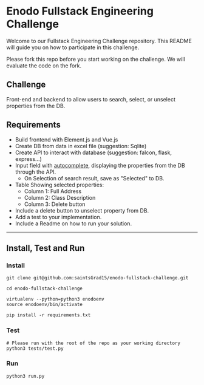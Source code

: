 # Enodo Fullstack Engineering Challenge

Welcome to our Fullstack Engineering Challenge repository. This README will guide you on how to participate in this challenge.

Please fork this repo before you start working on the challenge. We will evaluate the code on the fork.


## Challenge


Front-end and backend to allow users to search, select, or unselect properties from the DB.

## Requirements
- Build frontend with Element.js and Vue.js
- Create DB from data in excel file (suggestion: Sqlite)
- Create API to interact with database (suggestion: falcon, flask, express...)
- Input field with [autocomplete](https://element.eleme.io/#/en-US/component/input#autocomplete), displaying the properties from the DB through the API.
  - On Selection of search result, save as "Selected" to DB.
- Table Showing selected properties:
  - Column 1: Full Address
  - Column 2: Class Description
  - Column 3: Delete button
- Include a delete button to unselect property from DB.
- Add a test to your implementation.
- Include a Readme on how to run your solution.

---

## Install, Test and Run

### Install

```
git clone git@github.com:saintsGrad15/enodo-fullstack-challenge.git

cd enodo-fullstack-challenge

virtualenv --python=python3 enodoenv
source enodoenv/bin/activate

pip install -r requirements.txt
```

### Test
```
# Please run with the root of the repo as your working directory
python3 tests/test.py
```

### Run
```
python3 run.py
```
